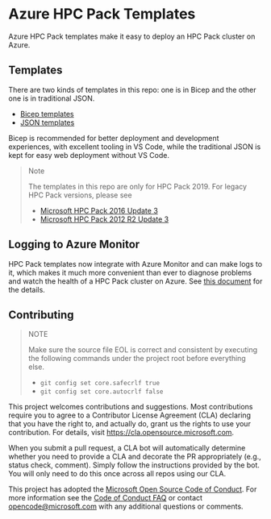 # Azure HPC Pack Templates

Azure HPC Pack templates make it easy to deploy an HPC Pack cluster on Azure.

## Templates

There are two kinds of templates in this repo: one is in Bicep and the other one is in traditional JSON.

* [Bicep templates](./Bicep/)
* [JSON templates](./GeneratedTemplates/)

Bicep is recommended for better deployment and development experiences, with excellent tooling in VS Code, while the traditional JSON is kept for easy web deployment without VS Code.

> Note
>
> The templates in this repo are only for HPC Pack 2019. For legacy HPC Pack versions, please see
>
> * [Microsoft HPC Pack 2016 Update 3](https://github.com/azure/hpcpack-template-2016)
> * [Microsoft HPC Pack 2012 R2 Update 3](https://github.com/azure/hpcpack-template-2012r2)

## Logging to Azure Monitor

HPC Pack templates now integrate with Azure Monitor and can make logs to it, which makes it much more convenient than ever to diagnose problems and watch the health of a HPC Pack cluster on Azure. See [this document](./Docs/AzureMonitor.md) for the details.

## Contributing

> NOTE
>
> Make sure the source file EOL is correct and consistent by executing the following commands under the project root before everything else.
>
> * `git config set core.safecrlf true`
> * `git config set core.autocrlf false`

This project welcomes contributions and suggestions.  Most contributions require you to agree to a
Contributor License Agreement (CLA) declaring that you have the right to, and actually do, grant us
the rights to use your contribution. For details, visit https://cla.opensource.microsoft.com.

When you submit a pull request, a CLA bot will automatically determine whether you need to provide
a CLA and decorate the PR appropriately (e.g., status check, comment). Simply follow the instructions
provided by the bot. You will only need to do this once across all repos using our CLA.

This project has adopted the [Microsoft Open Source Code of Conduct](https://opensource.microsoft.com/codeofconduct/).
For more information see the [Code of Conduct FAQ](https://opensource.microsoft.com/codeofconduct/faq/) or
contact [opencode@microsoft.com](mailto:opencode@microsoft.com) with any additional questions or comments.
